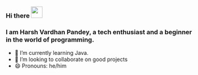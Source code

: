 ### Hi there <img src="https://media.giphy.com/media/hvRJCLFzcasrR4ia7z/giphy.gif" width="30px"/>
### I am Harsh Vardhan Pandey, a tech enthusiast and a beginner in the world of programming.
- 🌱 I’m currently learning Java.
- 👯 I’m looking to collaborate on good projects
- 😄 Pronouns: he/him

<!--
**geekyharsh05/geekyharsh05** is a ✨ _special_ ✨ repository because its `README.md` (this file) appears on your GitHub profile.

Here are some ideas to get you started:

- 🔭 I’m currently working on ...
- 🌱 I’m currently learning ...
- 👯 I’m looking to collaborate on ...
- 🤔 I’m looking for help with ...
- 💬 Ask me about ...
- 📫 How to reach me: ...
- 😄 Pronouns: ...
- ⚡ Fun fact: ...
-->
